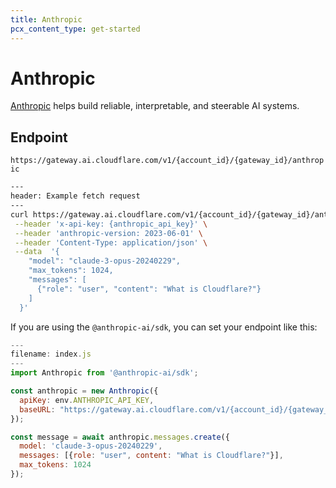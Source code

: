 ```yaml
---
title: Anthropic
pcx_content_type: get-started
---
```


# Anthropic
[Anthropic](https://www.anthropic.com/) helps  build reliable, interpretable, and steerable AI systems.

## Endpoint

`https://gateway.ai.cloudflare.com/v1/{account_id}/{gateway_id}/anthropic`


```bash
---
header: Example fetch request
---
curl https://gateway.ai.cloudflare.com/v1/{account_id}/{gateway_id}/anthropic/v1/messages \
 --header 'x-api-key: {anthropic_api_key}' \
 --header 'anthropic-version: 2023-06-01' \
 --header 'Content-Type: application/json' \
 --data  '{
    "model": "claude-3-opus-20240229",
    "max_tokens": 1024,
    "messages": [
      {"role": "user", "content": "What is Cloudflare?"}
    ]
  }'
```

If you are using the `@anthropic-ai/sdk`, you can set your endpoint like this:

```javascript
---
filename: index.js
---
import Anthropic from '@anthropic-ai/sdk';

const anthropic = new Anthropic({
  apiKey: env.ANTHROPIC_API_KEY,
  baseURL: "https://gateway.ai.cloudflare.com/v1/{account_id}/{gateway_id}/anthropic",
});

const message = await anthropic.messages.create({
  model: 'claude-3-opus-20240229',
  messages: [{role: "user", content: "What is Cloudflare?"}],
  max_tokens: 1024
});
```